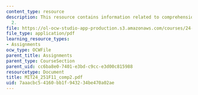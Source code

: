 ```yaml
---
content_type: resource
description: This resource contains information related to comprehension exercise
  2.
file: https://ol-ocw-studio-app-production.s3.amazonaws.com/courses/24-251-introduction-to-philosophy-of-language-fall-2011/7aaacbc54160bb1f943234be470a02ae_MIT24_251F11_comp2.pdf
file_type: application/pdf
learning_resource_types:
- Assignments
ocw_type: OCWFile
parent_title: Assignments
parent_type: CourseSection
parent_uid: cc6ba8e0-7401-e3bd-c9cc-e3d00c815988
resourcetype: Document
title: MIT24_251F11_comp2.pdf
uid: 7aaacbc5-4160-bb1f-9432-34be470a02ae
---
```

